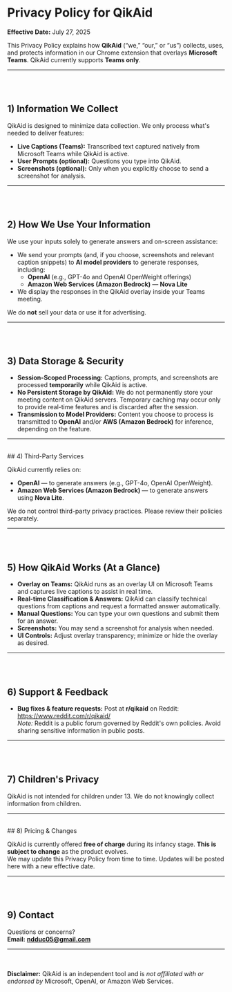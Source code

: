 # Privacy Policy for QikAid

**Effective Date:** July 27, 2025

This Privacy Policy explains how **QikAid** (“we,” “our,” or “us”) collects, uses, and protects information in our Chrome extension that overlays **Microsoft Teams**. QikAid currently supports **Teams only**.

---
<br><br>
## 1) Information We Collect

QikAid is designed to minimize data collection. We only process what's needed to deliver features:

- **Live Captions (Teams):** Transcribed text captured natively from Microsoft Teams while QikAid is active.  
- **User Prompts (optional):** Questions you type into QikAid.  
- **Screenshots (optional):** Only when you explicitly choose to send a screenshot for analysis.

---
<br><br>
## 2) How We Use Your Information

We use your inputs solely to generate answers and on-screen assistance:

- We send your prompts (and, if you choose, screenshots and relevant caption snippets) to **AI model providers** to generate responses, including:  
  - **OpenAI** (e.g., GPT-4o and OpenAI OpenWeight offerings)  
  - **Amazon Web Services (Amazon Bedrock)** — **Nova Lite**
- We display the responses in the QikAid overlay inside your Teams meeting.

We do **not** sell your data or use it for advertising.

---
<br><br>
## 3) Data Storage & Security

- **Session-Scoped Processing:** Captions, prompts, and screenshots are processed **temporarily** while QikAid is active.  
- **No Persistent Storage by QikAid:** We do not permanently store your meeting content on QikAid servers. Temporary caching may occur only to provide real-time features and is discarded after the session.  
- **Transmission to Model Providers:** Content you choose to process is transmitted to **OpenAI** and/or **AWS (Amazon Bedrock)** for inference, depending on the feature.

---
<br>
## 4) Third-Party Services

QikAid currently relies on:
- **OpenAI** — to generate answers (e.g., GPT-4o, OpenAI OpenWeight).  
- **Amazon Web Services (Amazon Bedrock)** — to generate answers using **Nova Lite**.

We do not control third-party privacy practices. Please review their policies separately.

---
<br><br>
## 5) How QikAid Works (At a Glance)

- **Overlay on Teams:** QikAid runs as an overlay UI on Microsoft Teams and captures live captions to assist in real time.  
- **Real-time Classification & Answers:** QikAid can classify technical questions from captions and request a formatted answer automatically.  
- **Manual Questions:** You can type your own questions and submit them for an answer.  
- **Screenshots:** You may send a screenshot for analysis when needed.  
- **UI Controls:** Adjust overlay transparency; minimize or hide the overlay as desired.

---
<br><br>
## 6) Support & Feedback

- **Bug fixes & feature requests:** Post at **r/qikaid** on Reddit: <https://www.reddit.com/r/qikaid/>  
  *Note:* Reddit is a public forum governed by Reddit's own policies. Avoid sharing sensitive information in public posts.

---
<br><br>
## 7) Children's Privacy

QikAid is not intended for children under 13. We do not knowingly collect information from children.

---
<br>
## 8) Pricing & Changes

QikAid is currently offered **free of charge** during its infancy stage. **This is subject to change** as the product evolves.  
We may update this Privacy Policy from time to time. Updates will be posted here with a new effective date.

---
<br><br>
## 9) Contact

Questions or concerns?  
**Email:** **ndduc05@gmail.com**

---
<br><br>
**Disclaimer:** QikAid is an independent tool and is *not affiliated with or endorsed by* Microsoft, OpenAI, or Amazon Web Services.
